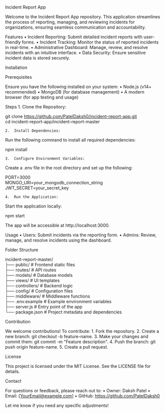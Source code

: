 Incident Report App

Welcome to the Incident Report App repository. This application streamlines the process of reporting, managing, and reviewing incidents for organizations, ensuring seamless communication and accountability.

Features
	•	Incident Reporting: Submit detailed incident reports with user-friendly forms.
	•	Incident Tracking: Monitor the status of reported incidents in real-time.
	•	Administrative Dashboard: Manage, review, and resolve incidents with an intuitive interface.
	•	Data Security: Ensure sensitive incident data is stored securely.

Installation

Prerequisites

Ensure you have the following installed on your system:
	•	Node.js (v14+ recommended)
	•	MongoDB (for database management)
	•	A modern browser (for app testing and usage)

Steps
	1.	Clone the Repository:

git clone https://github.com/PatelDaksh0/incident-report-app.git  
cd incident-report-app/incident-report-master  


	2.	Install Dependencies:
Run the following command to install all required dependencies:

npm install  


	3.	Configure Environment Variables:
Create a .env file in the root directory and set up the following:

PORT=3000  
MONGO_URI=your_mongodb_connection_string  
JWT_SECRET=your_secret_key  


	4.	Run the Application:
Start the application locally:

npm start  

The app will be accessible at http://localhost:3000.

Usage
	•	Users: Submit incidents via the reporting form.
	•	Admins: Review, manage, and resolve incidents using the dashboard.

Folder Structure

incident-report-master/  
├── public/          # Frontend static files  
├── routes/          # API routes  
├── models/          # Database models  
├── views/           # UI templates  
├── controllers/     # Backend logic  
├── config/          # Configuration files  
├── middleware/      # Middleware functions  
├── .env.example     # Example environment variables  
├── server.js        # Entry point of the app  
└── package.json     # Project metadata and dependencies  

Contribution

We welcome contributions! To contribute:
	1.	Fork the repository.
	2.	Create a new branch: git checkout -b feature-name.
	3.	Make your changes and commit them: git commit -m "Feature description".
	4.	Push the branch: git push origin feature-name.
	5.	Create a pull request.

License

This project is licensed under the MIT License. See the LICENSE file for details.

Contact

For questions or feedback, please reach out to:
	•	Owner: Daksh Patel
	•	Email: [YourEmail@example.com]
	•	GitHub: https://github.com/PatelDaksh0

Let me know if you need any specific adjustments!